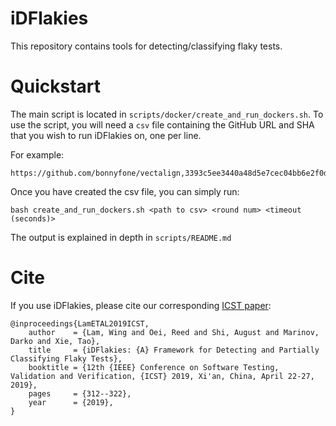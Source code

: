 # iDFlakies

This repository contains tools for detecting/classifying flaky tests.

# Quickstart

The main script is located in `scripts/docker/create_and_run_dockers.sh`.
To use the script, you will need a `csv` file containing the GitHub URL and SHA that you wish to run iDFlakies on, one per line.

For example:
```
https://github.com/bonnyfone/vectalign,3393c5ee3440a48d5e7cec04bb6e2f0da532ba51
```

Once you have created the csv file, you can simply run:

```
bash create_and_run_dockers.sh <path to csv> <round num> <timeout (seconds)>
```

The output is explained in depth in `scripts/README.md`

# Cite

If you use iDFlakies, please cite our corresponding [ICST paper](http://winglam2.web.engr.illinois.edu/publications/2019/LamETAL19iDFlakies.pdf):
```
@inproceedings{LamETAL2019ICST,
    author    = {Lam, Wing and Oei, Reed and Shi, August and Marinov, Darko and Xie, Tao},
    title     = {iDFlakies: {A} Framework for Detecting and Partially Classifying Flaky Tests},
    booktitle = {12th {IEEE} Conference on Software Testing, Validation and Verification, {ICST} 2019, Xi'an, China, April 22-27, 2019},
    pages     = {312--322},
    year      = {2019},
}
```
